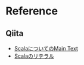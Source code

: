 # Reference
## Qiita
- [ScalaについてのMain Text](https://qiita.com/tanish-kr/items/6d5336eaf5538404ea61)  
- [Scalaのリテラル](https://www.ne.jp/asahi/hishidama/home/tech/scala/literal.html)  

